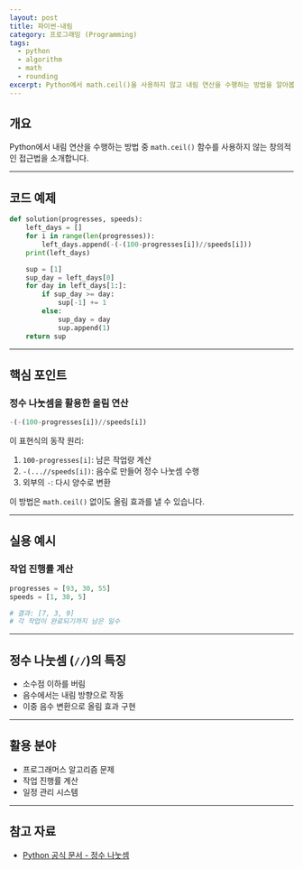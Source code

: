 ```yaml
---
layout: post
title: 파이썬-내림
category: 프로그래밍 (Programming)
tags:
  - python
  - algorithm
  - math
  - rounding
excerpt: Python에서 math.ceil()을 사용하지 않고 내림 연산을 수행하는 방법을 알아봅니다.
---
```


## 개요

Python에서 내림 연산을 수행하는 방법 중 `math.ceil()` 함수를 사용하지 않는 창의적인 접근법을 소개합니다.

---

## 코드 예제

```python
def solution(progresses, speeds):
    left_days = []
    for i in range(len(progresses)):
        left_days.append(-(-(100-progresses[i])//speeds[i]))
    print(left_days)

    sup = [1]
    sup_day = left_days[0]
    for day in left_days[1:]:
        if sup_day >= day:
            sup[-1] += 1
        else:
            sup_day = day
            sup.append(1)
    return sup
```

---

## 핵심 포인트

### 정수 나눗셈을 활용한 올림 연산

```python
-(-(100-progresses[i])//speeds[i])
```

이 표현식의 동작 원리:

1. `100-progresses[i]`: 남은 작업량 계산
2. `-(...//speeds[i])`: 음수로 만들어 정수 나눗셈 수행
3. 외부의 `-`: 다시 양수로 변환

이 방법은 `math.ceil()` 없이도 올림 효과를 낼 수 있습니다.

---

## 실용 예시

### 작업 진행률 계산

```python
progresses = [93, 30, 55]
speeds = [1, 30, 5]

# 결과: [7, 3, 9]
# 각 작업이 완료되기까지 남은 일수
```

---

## 정수 나눗셈 (`//`)의 특징

- 소수점 이하를 버림
- 음수에서는 내림 방향으로 작동
- 이중 음수 변환으로 올림 효과 구현

---

## 활용 분야

- 프로그래머스 알고리즘 문제
- 작업 진행률 계산
- 일정 관리 시스템

---

## 참고 자료

- [Python 공식 문서 - 정수 나눗셈](https://docs.python.org/3/reference/expressions.html#binary-arithmetic-operations)
